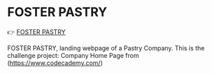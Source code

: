 # FOSTER PASTRY 

:point_right: [FOSTER PASTRY]()

FOSTER PASTRY, landing webpage of a Pastry Company.
This is the challenge project: Company Home Page from (https://www.codecademy.com/)
